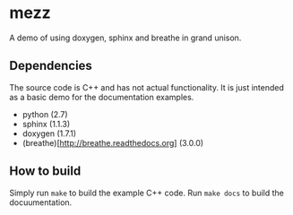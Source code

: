 mezz
====

A demo of using doxygen, sphinx and breathe in grand unison.

Dependencies
------------

The source code is C++ and has not actual functionality. It is just intended as a basic demo for the  documentation examples. 

* python (2.7)
* sphinx (1.1.3)
* doxygen (1.7.1)
* (breathe)[http://breathe.readthedocs.org] (3.0.0)

How to build
------------

Simply run ```make``` to build the example C++ code.
Run ```make docs``` to build the docuumentation.

